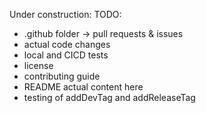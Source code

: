Under construction:
TODO:
- .github folder -> pull requests & issues
- actual code changes
- local and CICD tests
- license
- contributing guide
- README actual content here
- testing of addDevTag and addReleaseTag